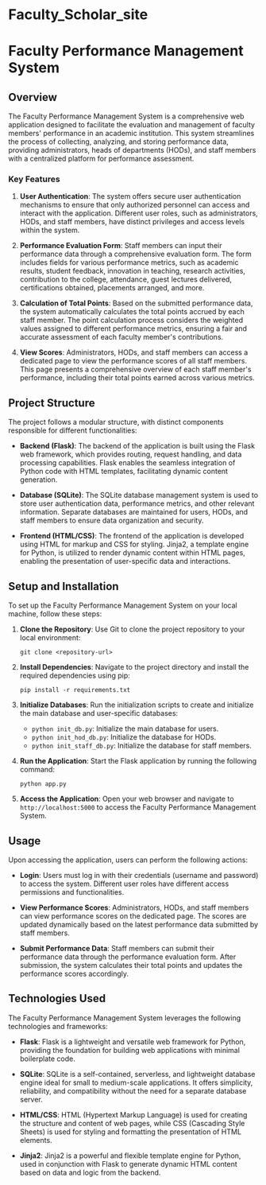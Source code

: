 # Faculty_Scholar_site

# Faculty Performance Management System

## Overview
The Faculty Performance Management System is a comprehensive web application designed to facilitate the evaluation and management of faculty members' performance in an academic institution. This system streamlines the process of collecting, analyzing, and storing performance data, providing administrators, heads of departments (HODs), and staff members with a centralized platform for performance assessment.

### Key Features
1. **User Authentication**: The system offers secure user authentication mechanisms to ensure that only authorized personnel can access and interact with the application. Different user roles, such as administrators, HODs, and staff members, have distinct privileges and access levels within the system.

2. **Performance Evaluation Form**: Staff members can input their performance data through a comprehensive evaluation form. The form includes fields for various performance metrics, such as academic results, student feedback, innovation in teaching, research activities, contribution to the college, attendance, guest lectures delivered, certifications obtained, placements arranged, and more.

3. **Calculation of Total Points**: Based on the submitted performance data, the system automatically calculates the total points accrued by each staff member. The point calculation process considers the weighted values assigned to different performance metrics, ensuring a fair and accurate assessment of each faculty member's contributions.

4. **View Scores**: Administrators, HODs, and staff members can access a dedicated page to view the performance scores of all staff members. This page presents a comprehensive overview of each staff member's performance, including their total points earned across various metrics.

## Project Structure
The project follows a modular structure, with distinct components responsible for different functionalities:

- **Backend (Flask)**: The backend of the application is built using the Flask web framework, which provides routing, request handling, and data processing capabilities. Flask enables the seamless integration of Python code with HTML templates, facilitating dynamic content generation.

- **Database (SQLite)**: The SQLite database management system is used to store user authentication data, performance metrics, and other relevant information. Separate databases are maintained for users, HODs, and staff members to ensure data organization and security.

- **Frontend (HTML/CSS)**: The frontend of the application is developed using HTML for markup and CSS for styling. Jinja2, a template engine for Python, is utilized to render dynamic content within HTML pages, enabling the presentation of user-specific data and interactions.

## Setup and Installation
To set up the Faculty Performance Management System on your local machine, follow these steps:

1. **Clone the Repository**: Use Git to clone the project repository to your local environment:
    ```
    git clone <repository-url>
    ```

2. **Install Dependencies**: Navigate to the project directory and install the required dependencies using pip:
    ```
    pip install -r requirements.txt
    ```

3. **Initialize Databases**: Run the initialization scripts to create and initialize the main database and user-specific databases:
    - `python init_db.py`: Initialize the main database for users.
    - `python init_hod_db.py`: Initialize the database for HODs.
    - `python init_staff_db.py`: Initialize the database for staff members.

4. **Run the Application**: Start the Flask application by running the following command:
    ```
    python app.py
    ```

5. **Access the Application**: Open your web browser and navigate to `http://localhost:5000` to access the Faculty Performance Management System.

## Usage
Upon accessing the application, users can perform the following actions:

- **Login**: Users must log in with their credentials (username and password) to access the system. Different user roles have different access permissions and functionalities.

- **View Performance Scores**: Administrators, HODs, and staff members can view performance scores on the dedicated page. The scores are updated dynamically based on the latest performance data submitted by staff members.

- **Submit Performance Data**: Staff members can submit their performance data through the performance evaluation form. After submission, the system calculates their total points and updates the performance scores accordingly.

## Technologies Used
The Faculty Performance Management System leverages the following technologies and frameworks:

- **Flask**: Flask is a lightweight and versatile web framework for Python, providing the foundation for building web applications with minimal boilerplate code.

- **SQLite**: SQLite is a self-contained, serverless, and lightweight database engine ideal for small to medium-scale applications. It offers simplicity, reliability, and compatibility without the need for a separate database server.

- **HTML/CSS**: HTML (Hypertext Markup Language) is used for creating the structure and content of web pages, while CSS (Cascading Style Sheets) is used for styling and formatting the presentation of HTML elements.

- **Jinja2**: Jinja2 is a powerful and flexible template engine for Python, used in conjunction with Flask to generate dynamic HTML content based on data and logic from the backend.

